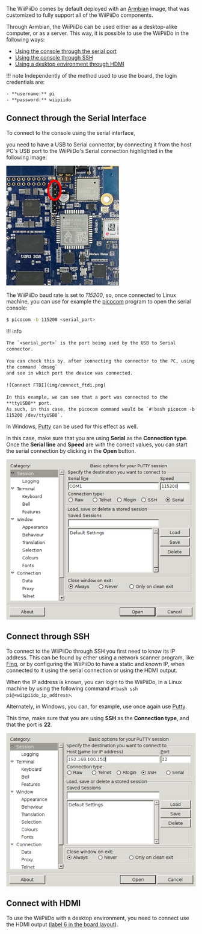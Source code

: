 The WiiPiiDo comes by default deployed with an [Armbian](https://www.armbian.com/) image,
that was customized to fully support all of the WiiPiiDo components.

Through Armbian, the WiiPiiDo can be used either as a desktop-alike computer,
or as a server.
This way, it is possible to use the WiiPiiDo in the following ways:

- [Using the console through the serial port](#connect-through-the-serial-interface)
- [Using the console through SSH](#connect-through-ssh)
- [Using a desktop environment through HDMI](#connect-with-hdmi)

!!! note
    Independently of the method used to use the board, the login credentials are:

    - **username:** pi
    - **password:** wiipiido

## Connect through the Serial Interface

To connect to the console using the serial interface,
<!-- TODO put link to one USB-to-Serial -->
you need to have a USB to Serial connector,
by connecting it from the host PC's USB port to the WiiPiiDo's Serial
connection highlighted in the following image:

![WiiPiiDo Serial Port](img/wiipiido_serial.jpg)

The WiiPiiDo baud rate is set to *115200*, so, once connected
to Linux machine, you can use for example the [picocom](https://linux.die.net/man/8/picocom) program
to open the serial console:

```bash
$ picocom -b 115200 <serial_port>
```

!!! info

    The `<serial_port>` is the port being used by the USB to Serial connector.

    You can check this by, after connecting the connector to the PC, using the command `dmseg`
    and see in which port the device was connected.

    ![Connect FTDI](img/connect_ftdi.png)

    In this example, we can see that a port was connected to the **ttyUSB0** port.
    As such, in this case, the picocom command would be `#!bash picocom -b 115200 /dev/ttyUSB0`.

In Windows, [Putty](https://putty.org) can be used for this effect as well.

In this case, make sure that you are using **Serial** as the **Connection type**.
Once the **Serial line** and **Speed** are with the correct values,
you can start the serial connection by clicking in the **Open** button.

![Putty Serial Connection](img/putty_serial.png)

## Connect through SSH

To connect to the WiiPiiDo through SSH you first need to know its IP address.
This can be found by either using a network scanner program, like [Fing](https://www.fing.com/),
or by configuring the WiiPiiDo to have a static and known IP,
when connected to it using the serial connection or using the HDMI output.

When the IP address is known, you can login to the WiiPiiDo, in a Linux machine by using the following command
`#!bash ssh pi@<wiipiido_ip_address>`.

Alternately, in Windows, you can, for example, use once again use [Putty](https://putty.org).

This time, make sure that you are using **SSH** as the **Connection type**,
and that the port is **22**.

![Putty SSH](img/putty_ssh.png)

## Connect with HDMI

To use the WiiPiiDo with a desktop environment,
you need to connect use the HDMI output ([label 6 in the board layout](index.md#board-layout)).

